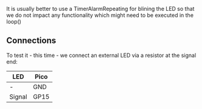 
It is usually better to use a TimerAlarmRepeating for blining the LED so that we do not impact any functionality which might need to be executed in the loop()

## Connections 

To test it - this time - we connect an external LED via a resistor at the signal end:

| LED      | Pico              
|----------|-----------
|  -       | GND 
|  Signal  | GP15
